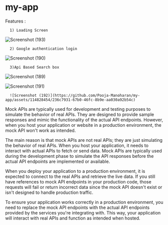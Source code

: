 # my-app
 Features :

      1) Loading Screen

  ![Screenshot (193)](https://github.com/Pooja-Manoharan/my-app/assets/114828454/ddf5de77-f106-4110-905e-68c7f1ac88a5)


      2) Google authentication login 

  ![Screenshot (190)](https://github.com/Pooja-Manoharan/my-app/assets/114828454/7a1ca72c-29d8-494c-b1d2-1de0463740d2)


      3)Api Based Search box

  ![Screenshot (189)](https://github.com/Pooja-Manoharan/my-app/assets/114828454/d35919cf-c614-4a1a-a616-46831359ae5b)


  ![Screenshot (191)](https://github.com/Pooja-Manoharan/my-app/assets/114828454/cc859f98-dfbb-4554-bc93-82b9d4330ee5)


      ![Screenshot (192)](https://github.com/Pooja-Manoharan/my-app/assets/114828454/236c7931-67b0-46fc-8b9e-aa030a92b54c)


      
Mock APIs are typically used for development and testing purposes to simulate the behavior of real APIs. They are designed to provide sample responses and mimic the functionality of the actual API endpoints. However, when you host your application or website in a production environment, the mock API won't work as intended.

The main reason is that mock APIs are not real APIs; they are just simulating the behavior of real APIs. When you host your application, it needs to interact with actual APIs to fetch or send data. Mock APIs are typically used during the development phase to simulate the API responses before the actual API endpoints are implemented or available.

When you deploy your application to a production environment, it is expected to connect to the real APIs and retrieve the live data. If you still have references to mock API endpoints in your production code, those requests will fail or return incorrect data since the mock API doesn't exist or isn't designed to handle production traffic.

To ensure your application works correctly in a production environment, you need to replace the mock API endpoints with the actual API endpoints provided by the services you're integrating with. This way, your application will interact with real APIs and function as intended when hosted.
